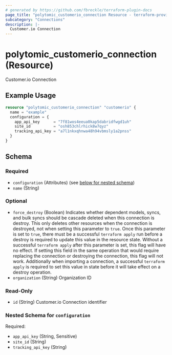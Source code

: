 ```yaml
---
# generated by https://github.com/fbreckle/terraform-plugin-docs
page_title: "polytomic_customerio_connection Resource - terraform-provider-polytomic"
subcategory: "Connections"
description: |-
  Customer.io Connection
---
```


# polytomic_customerio_connection (Resource)

Customer.io Connection

## Example Usage

```terraform
resource "polytomic_customerio_connection" "customerio" {
  name = "example"
  configuration = {
    app_api_key      = "7f81wos4eeua0kap5dabridfwgd1uh"
    site_id          = "osh853chlrhick8w7qyz"
    tracking_api_key = "a7l1nkxqhnwa48h94vbmsly1a2pnss"
  }
}
```

<!-- schema generated by tfplugindocs -->
## Schema

### Required

- `configuration` (Attributes) (see [below for nested schema](#nestedatt--configuration))
- `name` (String)

### Optional

- `force_destroy` (Boolean) Indicates whether dependent models, syncs, and bulk syncs should be cascade deleted when this connection is destroy. This only deletes other resources when the connection is destroyed, not when setting this parameter to `true`. Once this parameter is set to `true`, there must be a successful `terraform apply` run before a destroy is required to update this value in the resource state. Without a successful `terraform apply` after this parameter is set, this flag will have no effect. If setting this field in the same operation that would require replacing the connection or destroying the connection, this flag will not work. Additionally when importing a connection, a successful `terraform apply` is required to set this value in state before it will take effect on a destroy operation.
- `organization` (String) Organization ID

### Read-Only

- `id` (String) Customer.io Connection identifier

<a id="nestedatt--configuration"></a>
### Nested Schema for `configuration`

Required:

- `app_api_key` (String, Sensitive)
- `site_id` (String)
- `tracking_api_key` (String)


